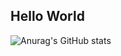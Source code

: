 ## Hello World

![Anurag's GitHub stats](https://github-readme-stats.vercel.app/api?username=talfaza&show_icons=true&theme=vue)
